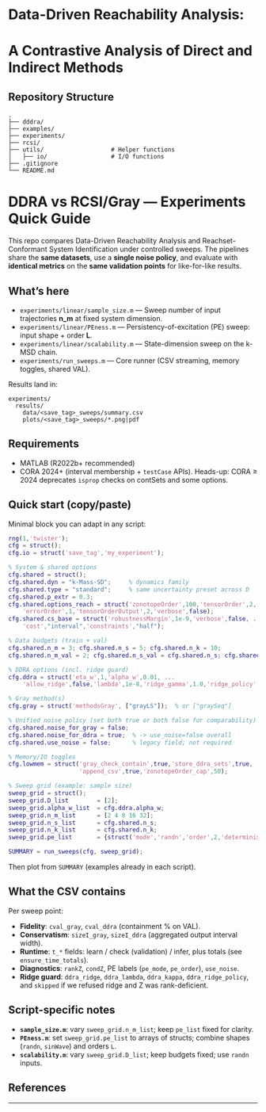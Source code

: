 # Data-Driven Reachability Analysis: 
# A Contrastive Analysis of Direct and Indirect Methods

## Repository Structure

```plaintext
.
├── dddra/
├── examples/             
├── experiments/            
├── rcsi/               
├── utils/                   # Helper functions
│   ├── io/                  # I/O functions
├── .gitignore
└── README.md                

```


# DDRA vs RCSI/Gray — Experiments Quick Guide

This repo compares Data-Driven Reachability Analysis and Reachset-Conformant System Identification under controlled sweeps. The pipelines share the **same datasets**, use a **single noise policy**, and evaluate with **identical metrics** on the **same validation points** for like-for-like results.

## What’s here

* `experiments/linear/sample_size.m` — Sweep number of input trajectories **n\_m** at fixed system dimension.
* `experiments/linear/PEness.m` — Persistency-of-excitation (PE) sweep: input shape + order **L**.
* `experiments/linear/scalability.m` — State-dimension sweep on the k-MSD chain.
* `experiments/run_sweeps.m` — Core runner (CSV streaming, memory toggles, shared VAL).

Results land in:

```
experiments/
  results/
    data/<save_tag>_sweeps/summary.csv
    plots/<save_tag>_sweeps/*.png|pdf
```

## Requirements

* MATLAB (R2022b+ recommended)
* CORA 2024+ (interval membership + `testCase` APIs).
  Heads-up: CORA ≥ 2024 deprecates `isprop` checks on contSets and some options.

## Quick start (copy/paste)

Minimal block you can adapt in any script:

```matlab
rng(1,'twister');
cfg = struct();
cfg.io = struct('save_tag','my_experiment');

% System & shared options
cfg.shared = struct();
cfg.shared.dyn = "k-Mass-SD";     % dynamics family
cfg.shared.type = "standard";     % same uncertainty preset across D
cfg.shared.p_extr = 0.3;
cfg.shared.options_reach = struct('zonotopeOrder',100,'tensorOrder',2, ...
    'errorOrder',1,'tensorOrderOutput',2,'verbose',false);
cfg.shared.cs_base = struct('robustnessMargin',1e-9,'verbose',false, ...
    'cost',"interval",'constraints',"half");

% Data budgets (train + val)
cfg.shared.n_m = 3; cfg.shared.n_s = 5; cfg.shared.n_k = 10;
cfg.shared.n_m_val = 2; cfg.shared.n_s_val = cfg.shared.n_s; cfg.shared.n_k_val = cfg.shared.n_k;

% DDRA options (incl. ridge guard)
cfg.ddra = struct('eta_w',1,'alpha_w',0.01, ...
    'allow_ridge',false,'lambda',1e-8,'ridge_gamma',1.0,'ridge_policy',"MAB");

% Gray method(s)
cfg.gray = struct('methodsGray', ["grayLS"]);  % or ["graySeq"]

% Unified noise policy (set both true or both false for comparability)
cfg.shared.noise_for_gray = false;
cfg.shared.noise_for_ddra = true;  % -> use_noise=false overall
cfg.shared.use_noise = false;      % legacy field; not required

% Memory/IO toggles
cfg.lowmem = struct('gray_check_contain',true,'store_ddra_sets',true, ...
                    'append_csv',true,'zonotopeOrder_cap',50);

% Sweep grid (example: sample size)
sweep_grid = struct();
sweep_grid.D_list        = [2];
sweep_grid.alpha_w_list  = cfg.ddra.alpha_w;
sweep_grid.n_m_list      = [2 4 8 16 32];
sweep_grid.n_s_list      = cfg.shared.n_s;
sweep_grid.n_k_list      = cfg.shared.n_k;
sweep_grid.pe_list       = {struct('mode','randn','order',2,'deterministic',true,'strength',1)};

SUMMARY = run_sweeps(cfg, sweep_grid);
```

Then plot from `SUMMARY` (examples already in each script).

## What the CSV contains

Per sweep point:

* **Fidelity**: `cval_gray`, `cval_ddra` (containment % on VAL).
* **Conservatism**: `sizeI_gray`, `sizeI_ddra` (aggregated output interval width).
* **Runtime**: `t_*` fields: learn / check (validation) / infer, plus totals (see `ensure_time_totals`).
* **Diagnostics**: `rankZ`, `condZ`, PE labels (`pe_mode`, `pe_order`), `use_noise`.
* **Ridge guard**: `ddra_ridge`, `ddra_lambda`, `ddra_kappa`, `ddra_ridge_policy`, and `skipped` if we refused ridge and Z was rank-deficient.

## Script-specific notes

* **`sample_size.m`**: vary `sweep_grid.n_m_list`; keep `pe_list` fixed for clarity.
* **`PEness.m`**: set `sweep_grid.pe_list` to arrays of structs; combine shapes (`randn`, `sinWave`) and orders `L`.
* **`scalability.m`**: vary `sweep_grid.D_list`; keep budgets fixed; use `randn` inputs.


## References


---

